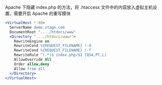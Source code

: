 
Apache 下隐藏 index.php 的方法，将 .htaccess 文件中的内容放入虚拟主机设置，需要开启 Apache 的重写模块

```apache
<VirtualHost *:80>
  ServerName demo.stage.com
  DocumentRoot "..../htdocs/www"
  <Directory "..../htdocs/www/">
    RewriteEngine on
    RewriteCond %{REQUEST_FILENAME} !-d
    RewriteCond %{REQUEST_FILENAME} !-f
    RewriteRule ^(.*)$ index.php/$1 [QSA,PT,L]
    AllowOverride All
    Order allow,deny
    Allow from all
  </Directory>
</VirtualHost>
```